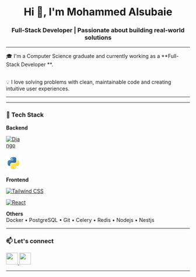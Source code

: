 <h1 align="center">Hi 👋, I'm Mohammed Alsubaie</h1>
<h3 align="center">Full-Stack Developer | Passionate about building real-world solutions</h3>

---

🎓 I'm a Computer Science graduate and currently working as a **Full-Stack Developer **.  

</br>
💡 I love solving problems with clean, maintainable code and creating intuitive user experiences.

---

---

### 🔧 Tech Stack

**Backend**  

<a href="https://www.djangoproject.com/" target="_blank"><img src="https://cdn.jsdelivr.net/gh/devicons/devicon/icons/django/django-plain.svg" width="40" height="40" alt="Django" style="display:block" /></a>

<a href="https://www.django-rest-framework.org/" target="_blank"><img src="https://raw.githubusercontent.com/devicons/devicon/master/icons/python/python-original.svg" width="40" height="40" alt="DRF" /></a>

**Frontend**  

<a href="https://tailwindcss.com/" target="_blank"><img src="https://www.vectorlogo.zone/logos/tailwindcss/tailwindcss-icon.svg" width="40" height="40" alt="Tailwind CSS" /></a>

<a href="https://reactjs.org/" target="_blank"><img src="https://upload.wikimedia.org/wikipedia/commons/a/a7/React-icon.svg" width="40" height="40" alt="React" /></a>


**Others**  
Docker • PostgreSQL • Git  • Celery • Redis • Nodejs • Nestjs 

---

### 📫 Let's connect

<p align="left">
  <a href="https://www.linkedin.com/in/mohammed-alsubaie-309bb923b/" target="_blank" rel="noreferrer">
    <img src="https://raw.githubusercontent.com/danielcranney/readme-generator/main/public/icons/socials/linkedin.svg" width="32" height="32" />
  </a>
  
  <a href="https://twitter.com/Moh_AboFahad" target="_blank" rel="noreferrer">
    <img src="https://raw.githubusercontent.com/danielcranney/readme-generator/main/public/icons/socials/twitter.svg" width="32" height="32" />
  </a>
</p>

---

<!---
MOHAMMAD-ALSUBAIE/MOHAMMAD-ALSUBAIE is a ✨ special ✨ repository because its `README.md` (this file) appears on your GitHub profile.
You can click the Preview link to take a look at your changes.
--->
